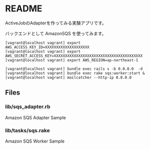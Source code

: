 README
===

ActiveJobのAdapterを作ってみる実験アプリです。

バックエンドとして AmazonSQS を使ってみます。

```
[vagrant@localhost vagrant] export AWS_ACCESS_KEY_ID=XXXXXXXXXXXXXXXXXXXX
[vagrant@localhost vagrant] export AWS_SECRET_ACCESS_KEY=XXXXXXXXXXXXXXXXXXXXXXXXXXXXXXXXXXXXXXXX
[vagrant@localhost vagrant] export AWS_REGION=ap-northeast-1
```

```
[vagrant@localhost vagrant] bundle exec rails s -b 0.0.0.0  -d
[vagrant@localhost vagrant] bundle exec rake sqs:worker:start &
[vagrant@localhost vagrant] mailcatcher --http-ip 0.0.0.0
```

## Files

### lib/sqs_adapter.rb

Amazon SQS Adapter Sample

### lib/tasks/sqs.rake

Amazon SQS Worker Sample
